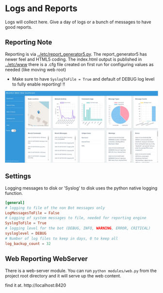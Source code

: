 # Logs and Reports
Logs will collect here. Give a day of logs or a bunch of messages to have good reports.

## Reporting Note
Reporting is via [../etc/report_generator5.py](../etc/report_generator5.py). The report_generator5 has newer feel and HTML5 coding. The index.html output is published in [../etc/www](../etc/www) there is a .cfg file created on first run for configuring values as needed (like moving web root)
 - Make sure to have `SyslogToFile = True` and default of DEBUG log level to fully enable reporting! ‼️

![reportView](../etc/reporting.jpg)

## Settings
Logging messages to disk or 'Syslog' to disk uses the python native logging function.
```conf
[general]
# logging to file of the non Bot messages only
LogMessagesToFile = False
# Logging of system messages to file, needed for reporting engine
SyslogToFile = True
# logging level for the bot (DEBUG, INFO, WARNING, ERROR, CRITICAL)
sysloglevel = DEBUG
# Number of log files to keep in days, 0 to keep all
log_backup_count = 32
```
## Web Reporting WebServer
There is a web-server module. You can run `python modules/web.py` from the project root directory and it will serve up the web content.

find it at. http://localhost:8420